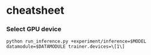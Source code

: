 # cheatsheet

### Select GPU device

`python run_inference.py +experiment/inference=$MODEL datamodule=$DATAMODULE trainer.devices=\[1\]`
